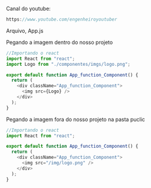 Canal do youtube:

```js
https://www.youtube.com/engenheiroyoutuber
```

Arquivo, App.js

Pegando a imagem dentro do nosso projeto

```js
//Importando o react
import React from "react";
import Logo from "./componentes/imgs/logo.png";

export default function App_function_Component() {
  return (
    <div className="App_function_Component">
      <img src={Logo} />
    </div>
  );
}
```

Pegando a imagem fora do nosso projeto na pasta puclic

```js
//Importando o react
import React from "react";

export default function App_function_Component() {
  return (
    <div className="App_function_Component">
      <img src="/img/logo.png" />
    </div>
  );
}
```
